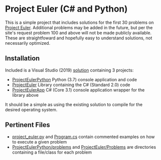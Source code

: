 # Project Euler (C# and Python)
This is a simple project that includes solutions for the first 30 problems on [Project Euler](https://projecteuler.net). Additional problems may be added in the future, but per the site's request problem 100 and above will not be made publicly available. These are straightfoward and hopefully easy to understand solutions, not necessarily optimized.

## Installation
Included is a Visual Studio (2019) [solution](ProjectEuler.sln) containing 3 projects:

- [ProjectEulerPython](ProjectEulerPython/ProjectEulerPython.pyproj) Python (3.7) console application and code
- [ProjectEuler](ProjectEuler/ProjectEuler.csproj) Library containing the C# (Standard 2.0) code
- [ProjectEulerApp](ProjectEulerApp/ProjectEulerApp.csproj) C# (Core 3.1) console application wrapper for the library above

It should be a simple as using the existing solution to compile for the desired operating system.

## Pertinent Files

- [project_euler.py](ProjectEulerPython/project_euler.py) and [Program.cs](ProjectEulerApp/Program.cs) contain commented examples on how to execute a given problem
- [ProjectEulerPython/problems](ProjectEulerPython/problems) and [ProjectEuler/Problems](ProjectEuler/Problems) are directories containing a file/class for each problem

